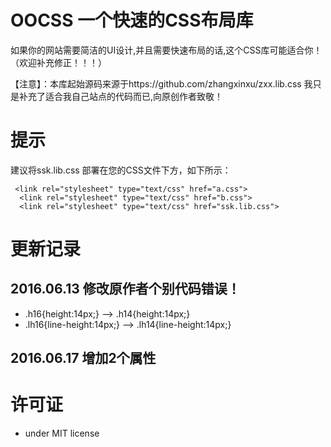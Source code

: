 # OOCSS 一个快速的CSS布局库

  如果你的网站需要简洁的UI设计,并且需要快速布局的话,这个CSS库可能适合你！（欢迎补充修正！！！）
  
  【注意】：本库起始源码来源于https://github.com/zhangxinxu/zxx.lib.css 我只是补充了适合我自己站点的代码而已,向原创作者致敬！

# 提示
  建议将ssk.lib.css 部署在您的CSS文件下方，如下所示：
 
     <link rel="stylesheet" type="text/css" href="a.css">
      <link rel="stylesheet" type="text/css" href="b.css">
      <link rel="stylesheet" type="text/css" href="ssk.lib.css">
 
# 更新记录

## 2016.06.13 修改原作者个别代码错误！
  - .h16{height:14px;} --> .h14{height:14px;}
  - .lh16{line-height:14px;} --> .lh14{line-height:14px;}
## 2016.06.17 增加2个属性 
 
 
# 许可证
  - under MIT license

